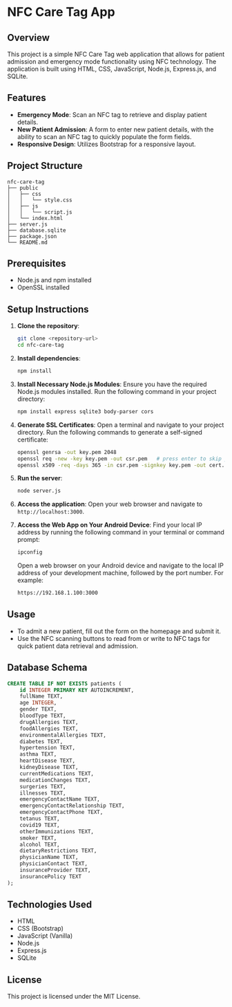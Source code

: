 # NFC Care Tag App

## Overview
This project is a simple NFC Care Tag web application that allows for patient admission and emergency mode functionality using NFC technology. The application is built using HTML, CSS, JavaScript, Node.js, Express.js, and SQLite.

## Features
- **Emergency Mode**: Scan an NFC tag to retrieve and display patient details.
- **New Patient Admission**: A form to enter new patient details, with the ability to scan an NFC tag to quickly populate the form fields.
- **Responsive Design**: Utilizes Bootstrap for a responsive layout.

## Project Structure
```
nfc-care-tag
├── public
│   ├── css
│   │   └── style.css
│   ├── js
│   │   └── script.js
│   └── index.html
├── server.js
├── database.sqlite
├── package.json
└── README.md
```

## Prerequisites
- Node.js and npm installed
- OpenSSL installed

## Setup Instructions
1. **Clone the repository**:
   ```sh
   git clone <repository-url>
   cd nfc-care-tag
   ```

2. **Install dependencies**:
   ```sh
   npm install
   ```

3. **Install Necessary Node.js Modules**:
   Ensure you have the required Node.js modules installed. Run the following command in your project directory:
   ```sh
   npm install express sqlite3 body-parser cors
   ```

4. **Generate SSL Certificates**:
   Open a terminal and navigate to your project directory. Run the following commands to generate a self-signed certificate:
   ```sh
   openssl genrsa -out key.pem 2048 
   openssl req -new -key key.pem -out csr.pem   # press enter to skip prompts
   openssl x509 -req -days 365 -in csr.pem -signkey key.pem -out cert.pem
   ```

5. **Run the server**:
   ```sh
   node server.js
   ```

6. **Access the application**:
   Open your web browser and navigate to `http://localhost:3000`.

7. **Access the Web App on Your Android Device**:
   Find your local IP address by running the following command in your terminal or command prompt:
   ```sh
   ipconfig
   ```
   Open a web browser on your Android device and navigate to the local IP address of your development machine, followed by the port number. For example:
   ```sh
   https://192.168.1.100:3000
   ```

## Usage
- To admit a new patient, fill out the form on the homepage and submit it.
- Use the NFC scanning buttons to read from or write to NFC tags for quick patient data retrieval and admission.

## Database Schema
```sql
CREATE TABLE IF NOT EXISTS patients (
    id INTEGER PRIMARY KEY AUTOINCREMENT,
    fullName TEXT,
    age INTEGER,
    gender TEXT,
    bloodType TEXT,
    drugAllergies TEXT,
    foodAllergies TEXT,
    environmentalAllergies TEXT,
    diabetes TEXT,
    hypertension TEXT,
    asthma TEXT,
    heartDisease TEXT,
    kidneyDisease TEXT,
    currentMedications TEXT,
    medicationChanges TEXT,
    surgeries TEXT,
    illnesses TEXT,
    emergencyContactName TEXT,
    emergencyContactRelationship TEXT,
    emergencyContactPhone TEXT,
    tetanus TEXT,
    covid19 TEXT,
    otherImmunizations TEXT,
    smoker TEXT,
    alcohol TEXT,
    dietaryRestrictions TEXT,
    physicianName TEXT,
    physicianContact TEXT,
    insuranceProvider TEXT,
    insurancePolicy TEXT
);
```

## Technologies Used
- HTML
- CSS (Bootstrap)
- JavaScript (Vanilla)
- Node.js
- Express.js
- SQLite

## License
This project is licensed under the MIT License.
